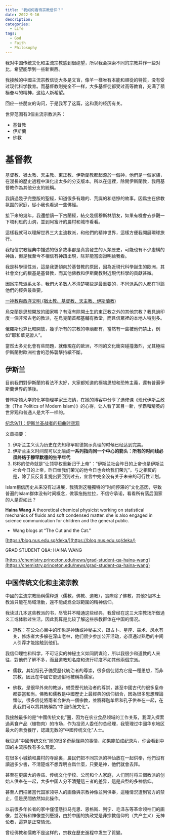 ```yaml
---
title: "我如何看待宗教信仰？"
date: 2022-9-16
description: 
categories:
  - Life
tags:
  - God
  - Faith
  - Philosophy
---
```



我对中国传统文化和主流宗教感到很绝望，所以我会探索不同的宗教并作一些对比，希望能學到一些新東西。

我接触的中國主流宗教信徒大多是文盲，像羊一樣唯有本能和順從的特質，没有受过现代科学教育。而基督教則完全不一样，大多基督徒都受过高等教育，充满了積極奋斗的精神，这给人新希望。

回应一些朋友的询问，于是我写了这篇，这和我的经历有关。

世界范围有3個主流宗教派系：
- 基督教
- 伊斯蘭
- 佛教


# 基督教

基督教、猶太教、天主教、東正教、伊斯蘭教都起源於一個神，他們是一個家族，在漫長的歷史過程中演化出太多的分支版本。所以在這裡，除開伊斯蘭教，我用基督教作為其他分支的統稱。

我讀過幾乎完整版的聖經，知道很多有趣的、荒誕的和悲慘的故事。因爲生在佛教氛圍的家庭，從小我也看過一些佛經。

接下來的幾年，我還想讀一下古蘭經，結交幾個穆斯林朋友，如果有機會去參觀一下塔利班的山洞，並到阿富汗的農村和城市看看。

這樣我就可以理解世界三大主流教派，和他們的精神世界，這樣方便我開展環球旅行。

我相信宗教經典中描述的很多故事都是真實發生的人類歷史，可能也有不少虛構的神話，但是我至今不相信有神蹟出現，除非能當面證明給我看。

我是科學理性派，這是我更傾向於基督教的原因，因為近現代科學誕生的歐洲，其社會文化的根基是基督教，而其他佛教和伊斯蘭教對近現代科學的貢獻甚微。

因爲宗教派系太多，我們大多數人不清楚哪些是最重要的，不同派系的人都在爭論他們的經典最重要。

[一神教與西洋文明 (猶太教、基督教、天主教、伊斯蘭教)](https://www.slideshare.net/ccckmit/ss-62556938)

烏克蘭是思想開放的國家嗎？有沒有除開土生的東正教之外的其他宗教？我見過印度一個非常古老的教派，在烏克蘭首都基輔有教堂，而且信眾裡的本地人特別多。

俄羅斯也算比較開放，幾乎所有的宗教的寺廟都有，當然有一些被他們禁止，例如“耶和華見證人”。

當然太多元化會有些問題，就像現在的歐洲，不同的文化衝突碰撞激烈，尤其極端伊斯蘭對歐洲社會的恐怖襲擊持續不斷。


## 伊斯兰

目前我們對伊斯蘭的看法不太好，大家都知道的極端思想和恐怖主義，還有普遍伊斯蘭世界的落後。

普林斯顿大学的化学物理学家王海纳，在她的博客中分享了选修课《现代伊斯兰政治（The Politics of Modern Islam）》的心得，让人看了耳目一新，学霸和精英的世界观和普通人是大不一样的。

[纪念9/11：伊斯兰圣战者的扭曲时空观](https://mp.weixin.qq.com/s/HBQN9_RPFcu2ncECYNbrEg)

文章摘要：

1. 伊斯兰主义认为历史在先知穆罕默德揭示真理的时候已经达到完美。
2. 伊斯兰主义时间观可以比喻成**一系列指向同一个中心的箭头：所有的时间线必须终结于穆罕默德的生平年代**
3. ISIS的使命就是“让领导权重新归于上帝”：“伊斯兰社会昨日的上帝也是伊斯兰社会今日的上帝，昨日给我们荣光的他今日也会给我们荣光”。与之相反的是，除了反反复复提出要回到过去，宣言中完全没有关于未来的可行性计划。

Islam相信历史从来没有过进展，我猜測这種獨特的“时间停滞的”文化基因，导致普遍的Islam群体没有时间概念，做事拖拖拉拉，不信守承诺，看看所有落后国家的人是否如此？

**Haina Wang**
A theoretical chemical physicist working on statistical mechanics of fluids and soft condensed matter. she is also engaged in science communication for children and the general public.

* Wang blogs at “The Cut and the Cat.”

[https://blog.nus.edu.sg/deka/](https://blog.nus.edu.sg/deka/)

GRAD STUDENT Q&A: HAINA WANG

[https://chemistry.princeton.edu/news/grad-student-qa-haina-wang](https://chemistry.princeton.edu/news/grad-student-qa-haina-wang)


## 中国传统文化和主流宗教

中國的主流宗教簡稱儒释道（儒教，佛教、道教），實際除了佛教，其他2個本土教派只能在局域活動，還不能成爲全球範圍的精神信仰。

我读过几本这些教派的书，尽管并不精通这些经典，我曾经在这三大宗教场所做過义工或体验过生活，因此我算是比较了解这些宗教群体在中国的情况。

- 道教：在公众心目中的印象是神话或神秘主义，跟占卜、星座、巫术、风水有关，修炼者大多躲在深山老林，他们很少参加公开活动，必须通过熟悉的中间人引荐才能接触到他们。

我信仰理性和科学，不可证实的神秘主义如同阴谋论，所以我很少和道教的人来往，對他們了解不多，而且道教知名度和流行程度不如其他兩個宗派。

- 儒教，其始祖孔子備受歷代統治者的尊崇，很多信徒認為它是一種思想，而非宗教，因此在中國它更通俗地被稱為儒家。

- 佛教，是很早外來的教派，備受歷代統治者的尊崇，甚至中國古代的很多皇帝都要當和尚。佛教和儒教是中國歷史上最經典的信仰組合，因為很多思想理論類似，很多信徒將兩者合併為一個宗教，並將釋迦牟尼和孔子供奉在一起，在此我們可以將其統稱為“中國传统文化”。

我接触最多的是“中國传统文化”圈，因为在农业食品领域的工作关系，我深入探索過素食产品（植物肉）的市场，作为投资人委任的总经理，我管理过中國华东地区最大的素食餐厅，認識无数的“中國传统文化”人士。

我见過“中國传统文化”圈的很多奇葩怪异的事情，如果能拍成纪录片，你会看到中国的主流宗教有多么荒诞。

在很多小城鎮和農村的寺廟裏，農民們把不同宗派的神仙放在一起供奉，他們沒有讀過多少書，不清楚或不想弄明白爲什麼，只要是神，他們就會去拜。

甚至在更廣大的寺庙、传统文化学校、公司和个人家庭，人们同时将三個教派的创始人供奉在一起，大多中国人分不清楚這三者的差异，這是典型的多神信仰。

甚至人們把著當代国家领导人的画像與宗教神像並列供奉，這種情況遭到官方的禁止，但是民間依然如此操作。

以前很多年长者的家中僅僅懸掛马克思、恩格斯、列宁、毛泽东等革命领袖们的画像，並沒有和神像並列懸掛，由於中国的执政党是非宗教信仰的（共产主义）无神论者，這算是正常情況。

曾经佛教和儒教不是这样的，宗教在歷史進程中发生了質變。